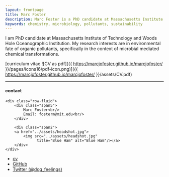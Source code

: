 ```yaml
---
layout: frontpage
title: Marc Foster
description: Marc Foster is a PhD candidate at Massachusetts Institute of Technology and Woods Hole Oceanographic Institution studying Environmental Chemistry. 
keywords: chemistry, microbiology, pollutants, sustainability
---
```


I am PhD candidate at Massachusetts Institute of Technology and Woods Hole Oceanographic Institution. My research interests are in environmental fate of organic pollutants, specifically in the context of microbial mediated chemical transformations.

[curriculum vitae ![CV as pdf]({{ https://marcjofoster.github.io/marcjofoster/ }}/pages/icons16/pdf-icon.png)]({{ https://marcjofoster.github.io/marcjofoster/ }}/assets/CV.pdf)<br/>


---


<div class="container">
<h4><a name="contact"></a>contact</h4>

    <div class="row-fluid">
        <div class="span5">
            Marc Foster<br/>
            Email: fosterm@mit.edu<br/>
        </div>

        <div class="span2">
        <a href="../assets/headshot.jpg">
            <img src="../assets/headshot.jpg"
                  title="Blue Ham" alt="Blue Ham"/></a>
        </div>
    </div>
</div>

<div class="navbar">
  <div class="navbar-inner">
      <ul class="nav">
          <li><a href="{{ https://marcjofoster.github.io/marcjofoster/ }}/assets/CV.pdf">cv</a></li>
          <li><a href="https://github.com/mbcarlos">GitHub</a></li>
          <li><a href="https://twitter.com/dog_feelings">Twitter (@dog_feelings)</a></li>
      </ul>
  </div>
</div>